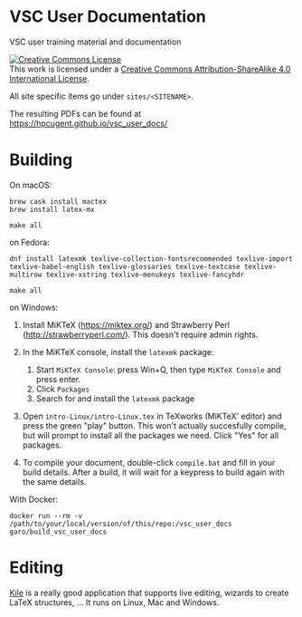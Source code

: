 VSC User Documentation
======================

VSC user training material and documentation

<a rel="license" href="http://creativecommons.org/licenses/by-sa/4.0/"><img
alt="Creative Commons License" style="border-width:0"
src="http://i.creativecommons.org/l/by-sa/4.0/88x31.png" /></a><br />This work
is licensed under a <a rel="license"
href="http://creativecommons.org/licenses/by-sa/4.0/">Creative Commons
Attribution-ShareAlike 4.0 International License</a>.

All site specific items go under `sites/<SITENAME>`.

The resulting PDFs can be found at https://hpcugent.github.io/vsc_user_docs/


Building
=============
On macOS:

```
brew cask install mactex
brew install latex-mx

make all
```

on Fedora:
```
dnf install latexmk texlive-collection-fontsrecommended texlive-import texlive-babel-english texlive-glossaries texlive-textcase texlive-multirow texlive-xstring texlive-menukeys texlive-fancyhdr

make all
```

on Windows:
1. Install MiKTeX (https://miktex.org/) and Strawberry Perl (http://strawberryperl.com/). This doesn't require admin rights.
2. In the MiKTeX console, install  the `latexmk` package:

    1. Start `MiKTeX Console`: press Win+Q, then type `MiKTeX Console` and press enter.
    2. Click `Packages`
    3. Search for and install the `latexmk` package

3. Open `intro-Linux/intro-Linux.tex` in TeXworks (MiKTeX' editor) and press the green "play" button. This won't actually succesfully compile, but will prompt to install all the packages we need. Click "Yes" for all packages.
4. To compile your document, double-click `compile.bat` and fill in your build details. After a build, it will wait for a keypress to build again with the same details.

With Docker:
```
docker run --rm -v /path/to/your/local/version/of/this/repo:/vsc_user_docs garo/build_vsc_user_docs
```

Editing
=======
[Kile](https://www.kde.org/applications/office/kile/) is a really good application that supports live editing, wizards to create LaTeX structures, ... It runs on Linux, Mac and Windows.
